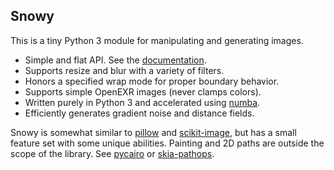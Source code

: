 ## Snowy

This is a tiny Python 3 module for manipulating and generating images.
- Simple and flat API. See the [documentation](https://github.prideout.net/snowy/).
- Supports resize and blur with a variety of filters.
- Honors a specified wrap mode for proper boundary behavior.
- Supports simple OpenEXR images (never clamps colors).
- Written purely in Python 3 and accelerated using [numba](https://numba.pydata.org/).
- Efficiently generates gradient noise and distance fields.

Snowy is somewhat similar to [pillow](https://python-pillow.org/) and
[scikit-image](https://scikit-image.org/), but has a small feature set with some unique abilities.
Painting and 2D paths are outside the scope of the library. See
  [pycairo](https://pycairo.readthedocs.io/en/latest/) or
  [skia-pathops](https://github.com/fonttools/skia-pathops).

<!--
- Test "compose" and add image to doc
- <aside> style
- Drop shadow example
- Wrap Modes section
  - For noise, mention cylinderical, toroidal, and cubemap
- Color space
  - Just a modicum ... at least in load / save -- is the blurry poodle slightly dark?
    Create a page in "test" and use chrome (test_colorspace.py)
- Image generation
  - Islands, look at heman, assume that the gradient image already exists
  - https://twitter.com/prideout/status/981356407202050048

travis
  should run docs/generate as well as test_snowy

open graph tags and thumbnail

TODO items after open source release

  Bug fix
    when saving a solid color image, I think this exception can be thrown:
    "Max value == min value, ambiguous given dtype"
    also, "Lossy conversion from float64 to uint8." warnings are annoying
  arbitrary rotation
  reduce_colors and to_svg
  io can have create_movie
    heat wave example
    brownian loop zoom example
  io can have generate_gallery for making HTML, and optional forced width/height/filter
  height field AO
  CPCF's
    try to repro https://twitter.com/prideout/status/981356407202050048
  variable radius blur (radius multiplier is a fn not a constant)
    test with a distance field + gradient
  prefiltering as seen in docs/hoppe
  pixel art scaling algorithm(s)
  add fractal.py
      mandelbrot example from numba
      also this: https://en.wikipedia.org/wiki/Buddhabrot
  generate voronoi or triangulations, like the little test images here:
      http://agea.github.io/tutorial.md/

-->
